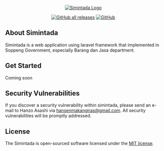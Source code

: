 <p align="center"><a href="https://laravel.com" target="_blank"><img src="https://banners.beyondco.de/Simintada.png?theme=light&packageManager=&packageName=gh+repo+clone+hanzo-asashi%2Fsimintada&pattern=bubbles&style=style_1&description=Sistem+Informasi+Permintaan+Pengadaan&md=1&showWatermark=1&fontSize=100px&images=view-boards" alt="Simintada Logo"></a></p>

<p align="center">
<a href="https://github.com/hanzo-asashi/simintada/release"><img alt="GitHub all releases" src="https://img.shields.io/github/downloads/hanzo-asashi/simintada/total"></a>
<a href="https://github.com/hanzo-asashi/simintada"><img alt="GitHub" src="https://img.shields.io/github/license/hanzo-asashi/simintada?style=flat-square"></a>
</p>

## About Simintada

Simintada is a web application using laravel framework that implemented in Soppeng Government,
especially Barang dan Jasa department.

## Get Started

Coming soon

## Security Vulnerabilities

If you discover a security vulnerability within simintada, please send an e-mail to Hanzo Asashi
via [hansenmakangiras@gmail.com](mailto:hansenmakangiras@gmail.com). All security vulnerabilities will be promptly addressed.

## License

The Simintada is open-sourced software licensed under the [MIT license](https://opensource.org/licenses/MIT).
